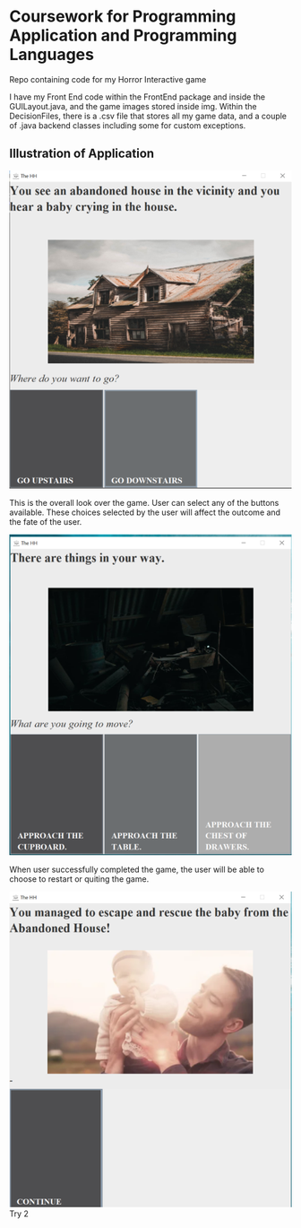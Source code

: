# Coursework for Programming Application and Programming Languages

Repo containing code for my Horror Interactive game

I have my Front End code within the FrontEnd package and inside the GUILayout.java, and the game images stored inside img. Within the DecisionFiles, there is a .csv file that stores all my game data, and a couple of .java backend classes including some for custom exceptions.

## Illustration of Application

![Overview of Game](/images/sample1.png)

This is the overall look over the game. User can select any of the buttons available. These choices selected by the user will affect the outcome and the fate of the user.

![Overview of Game](/images/sample2.png)

When user successfully completed the game, the user will be able to choose to restart or quiting the game.

![Win Screen](/images/win.png)
Try 2
